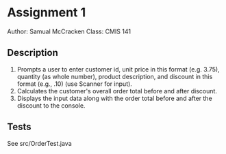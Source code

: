 # Assignment 1
Author: Samual McCracken
Class: CMIS 141

## Description
1. Prompts a user to enter customer id, unit price in this format (e.g. 3.75), quantity (as whole
number), product description, and discount in this format (e.g., .10) (use Scanner for input).
2. Calculates the customer's overall order total before and after discount.
3. Displays the input data along with the order total before and after the discount to the console.

## Tests
See src/OrderTest.java